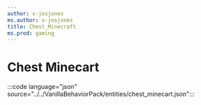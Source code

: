 ```yaml
---
author: v-josjones
ms.author: v-josjones
title: Chest_Minecraft
ms.prod: gaming
---
```



# Chest Minecart

:::code language="json" source="../../VanillaBehaviorPack/entities/chest_minecart.json":::

